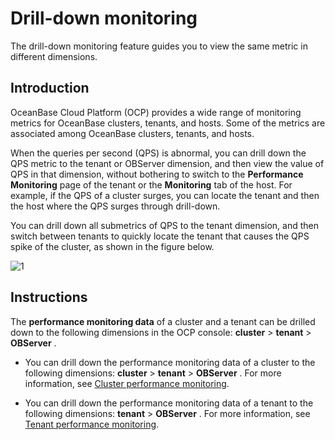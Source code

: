 # Drill-down monitoring

The drill-down monitoring feature guides you to view the same metric in different dimensions.

## Introduction

OceanBase Cloud Platform (OCP) provides a wide range of monitoring metrics for OceanBase clusters, tenants, and hosts. Some of the metrics are associated among OceanBase clusters, tenants, and hosts.

When the queries per second (QPS) is abnormal, you can drill down the QPS metric to the tenant or OBServer dimension, and then view the value of QPS in that dimension, without bothering to switch to the **Performance Monitoring** page of the tenant or the **Monitoring** tab of the host.
For example, if the QPS of a cluster surges, you can locate the tenant and then the host where the QPS surges through drill-down.

You can drill down all submetrics of QPS to the tenant dimension, and then switch between tenants to quickly locate the tenant that causes the QPS spike of the cluster, as shown in the figure below.

![1](https://help-static-aliyun-doc.aliyuncs.com/assets/img/en-US/4909803461/p393976.png)

## Instructions

The **performance monitoring data** of a cluster and a tenant can be drilled down to the following dimensions in the OCP console: **cluster** \> **tenant** \> **OBServer** .

* You can drill down the performance monitoring data of a cluster to the following dimensions: **cluster** \> **tenant** \> **OBServer** . For more information, see [Cluster performance monitoring](../100.performance-monitoring-overview/200.view-clusters-performance.md).

* You can drill down the performance monitoring data of a tenant to the following dimensions: **tenant** \> **OBServer** . For more information, see [Tenant performance monitoring](../100.performance-monitoring-overview/400.view-tenant-performance-and-sql.md).
